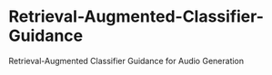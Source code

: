 # Retrieval-Augmented-Classifier-Guidance
Retrieval-Augmented Classifier Guidance for Audio Generation
